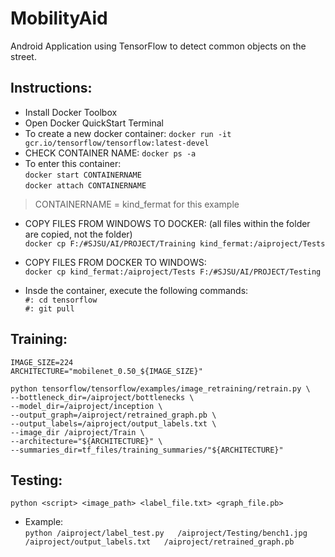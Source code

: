 # MobilityAid
Android Application using TensorFlow to detect common objects on the street.  

## Instructions:  
- Install Docker Toolbox  
- Open Docker QuickStart Terminal  
- To create a new docker container: `docker run -it gcr.io/tensorflow/tensorflow:latest-devel`  
- CHECK CONTAINER NAME: `docker ps -a`  
- To enter this container:   
`docker start CONTAINERNAME`  
`docker attach CONTAINERNAME`  

> CONTAINERNAME = kind_fermat for this example

- COPY FILES FROM WINDOWS TO DOCKER: (all files within the folder are copied, not the folder)  
`docker cp F:/#SJSU/AI/PROJECT/Training kind_fermat:/aiproject/Tests`  

- COPY FILES FROM DOCKER TO WINDOWS:  
`docker cp kind_fermat:/aiproject/Tests F:/#SJSU/AI/PROJECT/Testing`  

- Insde the container, execute the following commands:  
`#: cd tensorflow`  
`#: git pull`  

## Training:   
`IMAGE_SIZE=224`  
`ARCHITECTURE="mobilenet_0.50_${IMAGE_SIZE}"`  

`python tensorflow/tensorflow/examples/image_retraining/retrain.py \`  
`--bottleneck_dir=/aiproject/bottlenecks \`  
`--model_dir=/aiproject/inception \`  
`--output_graph=/aiproject/retrained_graph.pb \`  
`--output_labels=/aiproject/output_labels.txt \`  
`--image_dir /aiproject/Train \`  
`--architecture="${ARCHITECTURE}" \`  
`--summaries_dir=tf_files/training_summaries/"${ARCHITECTURE}"`  

## Testing:  
`python <script> <image_path> <label_file.txt> <graph_file.pb>`  
- Example:   
`python /aiproject/label_test.py  
/aiproject/Testing/bench1.jpg  
/aiproject/output_labels.txt  
/aiproject/retrained_graph.pb`  
